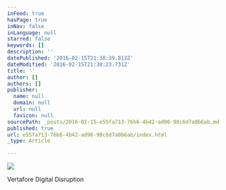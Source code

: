 ```yaml
---
inFeed: true
hasPage: true
inNav: false
inLanguage: null
starred: false
keywords: []
description: ''
datePublished: '2016-02-15T21:38:39.813Z'
dateModified: '2016-02-15T21:38:23.731Z'
title: ''
author: []
authors: []
publisher:
  name: null
  domain: null
  url: null
  favicon: null
sourcePath: _posts/2016-02-15-e55fa713-76b6-4b42-ad96-98c6d7a0b6ab.md
published: true
url: e55fa713-76b6-4b42-ad96-98c6d7a0b6ab/index.html
_type: Article

---
```

![](https://s3-us-west-2.amazonaws.com/the-grid-img/p/a25232b817975044bdae14683c1fe66796a353c4.jpg)

Vertafore Digital Disruption